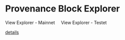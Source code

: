 # Provenance Block Explorer

<Link className="button button--secondary button--lg"
            to="https://explorer.provenance.io/">
            View Explorer - Mainnet
</Link>
&nbsp;
&nbsp;
<Link className="button button--secondary button--lg"
            to="https://explorer.test.provenance.io/">
            View Explorer - Testet
</Link>

[details](explorer/ui-walkthrough/walkthru)